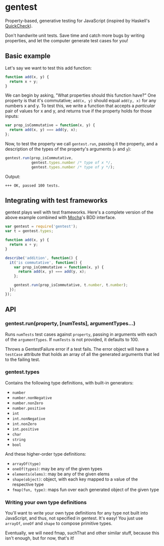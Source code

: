 # gentest

Property-based, generative testing for JavaScript (inspired by
Haskell's
[QuickCheck](http://www.haskell.org/haskellwiki/Introduction_to_QuickCheck2)).

Don't handwrite unit tests. Save time and catch more bugs by writing
properties, and let the computer generate test cases for you!


## Basic example

Let's say we want to test this add function:

```javascript
function add(x, y) {
  return x + y;
}
```

We can begin by asking, "What properties should this function have?"
One property is that it's commutative; `add(x, y)` should equal
`add(y, x)` for any numbers x and y. To test this, we write a function
that accepts a *particular* pair of values for x and y, and returns
true if the property holds for those inputs:

```javascript
var prop_isCommutative = function(x, y) {
  return add(x, y) === add(y, x);
};
```

Now, to test the property we call `gentest.run`, passing it the
property, and a description of the types of the property's arguments
(`x` and `y`):

```javascript
gentest.run(prop_isCommutative,
            gentest.types.number /* type of x */,
            gentest.types.number /* type of y */);
```

Output:

```
+++ OK, passed 100 tests.
```


## Integrating with test frameworks

gentest plays well with test frameworks. Here's a complete version of
the above example combined with
[Mocha](http://visionmedia.github.io/mocha/)'s BDD interface.

```javascript
var gentest = require('gentest');
var t = gentest.types;

function add(x, y) {
  return x + y;
}

describe('addition', function() {
  it('is commutative', function() {
    var prop_isCommutative = function(x, y) {
      return add(x, y) === add(y, x);
    };

    gentest.run(prop_isCommutative, t.number, t.number);
  });
});
```


## API

### gentest.run(property, [numTests], argumentTypes...)

Runs `numTests` test cases against `property`, passing in arguments
with each of the `argumentTypes`. If `numTests` is not provided, it
defaults to 100.

Throws a GentestFailure error if a test fails. The error object will
have a `testCase` attribute that holds an array of all the generated
arguments that led to the failing test.

### gentest.types

Contains the following type definitions, with built-in generators:

* `number`
* `number.nonNegative`
* `number.nonZero`
* `number.positive`
* `int`
* `int.nonNegative`
* `int.nonZero`
* `int.positive`
* `char`
* `string`
* `bool`

And these higher-order type definitions:

* `arrayOf(type)`
* `oneOf(types)`: may be any of the given types
* `elements(elems)`: may be any of the given elems
* `shape(object)`: object, with each key mapped to a value of the
  respective type
* `fmap(fun, type)`: maps fun over each generated object of the given
  type

### Writing your own type definitions

You'll want to write your own type definitions for any type not built
into JavaScript, and thus, not specified in gentest. It's easy! You
just use `arrayOf`, `oneOf` and `shape` to compose primitive types.

Eventually, we will need fmap, suchThat and other similar stuff,
because this isn't enough, but for now, that's it!
